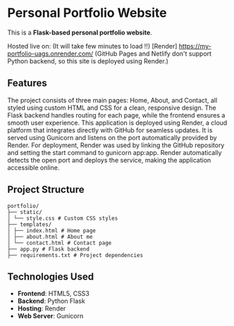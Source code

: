 # Personal Portfolio Website
This is a **Flask-based personal portfolio website**.

Hosted live on:
(It will take few minutes to load !!)
[Render] https://my-portfolio-uags.onrender.com/ 
(GitHub Pages and Netlify don't support Python backend, so this site is deployed using Render.)

##  Features
The project consists of three main pages: Home, About, and Contact, all styled using custom HTML and CSS for a clean, responsive design.
The Flask backend handles routing for each page, while the frontend ensures a smooth user experience. This application is deployed using Render, a cloud platform that integrates directly with GitHub for seamless updates. It is served using Gunicorn and listens on the port automatically provided by Render.
For deployment, Render was used by linking the GitHub repository and setting the start command to gunicorn app:app. Render automatically detects the open port and deploys the service, making the application accessible online.

## Project Structure
```
portfolio/
├── static/ 
│ └── style.css # Custom CSS styles
├── templates/
│ ├── index.html # Home page
│ ├── about.html # About me
│ └── contact.html # Contact page
├── app.py # Flask backend
├── requirements.txt # Project dependencies
```
## Technologies Used

- **Frontend**: HTML5, CSS3
- **Backend**: Python Flask
- **Hosting**: Render
- **Web Server**: Gunicorn
